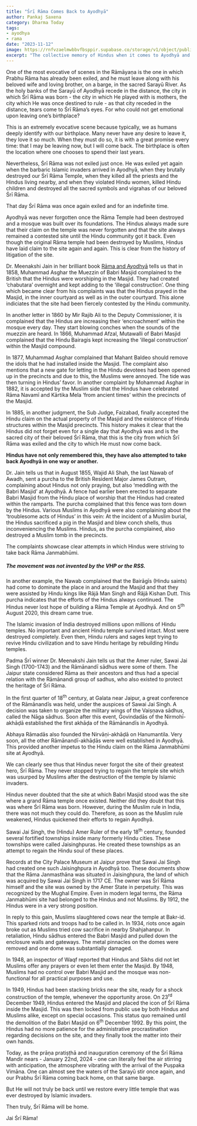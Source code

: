 ```yaml
---
title: "Śrī Rāma Comes Back to Ayodhyā"
author: Pankaj Saxena
category: Dharma Today
tags: 
- ayodhya 
- rama
date: "2023-11-12"
image: https://rnfvzaelmwbbvfbsppir.supabase.co/storage/v1/object/public/brhatwebsite/05dhiti/ramajanmabhumi.webp
excerpt: "The collective memory of Hindus when it comes to Ayodhyā and the history of Hindu reclamation."
---
```


One of the most evocative of scenes in the Rāmāyaṇa is the one in which Prabhu Rāma has already been exiled, and he must leave along with his beloved wife and loving brother, on a barge, in the sacred Sarayū River. As the holy banks of the Sarayū of Ayodhyā recede in the distance, the city in which Śrī Rāma was born - the city in which He played with is mothers, the city which He was once destined to rule - as that city receded in the distance, tears come to Śrī Rāma’s eyes. For who could not get emotional upon leaving one’s birthplace?

This is an extremely evocative scene because typically, we as humans deeply identify with our birthplace. Many never have any desire to leave it, they love it so much. When they must do so, it is with a great promise every time: that I may be leaving now, but I will come back. The birthplace is often the location where one chooses to spend their last years. 

Nevertheless, Śrī Rāma was not exiled just once. He was exiled yet again when the barbaric Islamic invaders arrived in Ayodhyā, when they brutally destroyed our Śrī Rāma Temple, when they killed all the priests and the Hindus living nearby, and when they violated Hindu women, killed Hindu children and destroyed all the sacred symbols and vigrahas of our beloved Śrī Rāma. 

That day Śrī Rāma was once again exiled and for an indefinite time. 

Ayodhyā was never forgotten once the Rāma Temple had been destroyed and a mosque was built over its foundations. The Hindus always made sure that their claim on the temple was never forgotten and that the site always remained a contested site until the Hindu community got it back. Even though the original Rāma temple had been destroyed by Muslims, Hindus have laid claim to the site again and again. This is clear from the history of litigation of the site.

Dr. Meenakshi Jain in her brilliant book <span style="text-decoration:underline;">Rāma and Ayodhyā</span> tells us that in 1858, Muhammad Asghar the Muezzin of Babri Masjid complained to the British that the Hindus were worshiping in the Masjid. They had created ‘chabutara’ overnight and kept adding to the ‘illegal construction’. One thing which became clear from his complaints was that the Hindus prayed in the Masjid, in the inner courtyard as well as in the outer courtyard. This alone indiciates that the site had been fiercely contested by the Hindu community.

In another letter in 1860 by Mir Rajib Ali to the Deputy Commissioner, it is complained that the Hindus are increasing their ‘encroachment’ within the mosque every day. They start blowing conches when the sounds of the muezzin are heard. In 1866, Muhammad Afzal, Mutawalli of Babri Masjid complained that the Hindu Bairagis kept increasing the ‘illegal construction’ within the Masjid compound. 

In 1877, Muhammad Asghar complained that Mahant Baldeo should remove the idols that he had installed inside the Masjid. The complaint also mentions that a new gate for letting in the Hindu devotees had been opened up in the precincts and due to this, the Muslims were annoyed. The tide was then turning in Hindus’ favor. In another complaint by Mohammad Asghar in 1882, it is accepted by the Muslim side that the Hindus have celebrated Rāma Navamī and Kārtika Mela ‘from ancient times’ within the precincts of the Masjid. 

In 1885, in another judgment, the Sub Judge, Faizabad, finally accepted the Hindu claim on the actual property of the Masjid and the existence of Hindu structures within the Masjid precincts. This history makes it clear that the Hindus did not forget even for a single day that Ayodhyā was and is the sacred city of their beloved Śrī Rāma, that this is the city from which Śrī Rāma was exiled and the city to which He must now come back. 

**Hindus have not only remembered this, they have also attempted to take back Ayodhyā in one way or another.**

Dr. Jain tells us that in August 1855, Wajid Ali Shah, the last Nawab of Awadh, sent a purcha to the British Resident Major James Outram, complaining about Hindus not only praying, but also ‘meddling with the Babri Masjid’ at Ayodhyā. A fence had earlier been erected to separate Babri Masjid from the Hindu place of worship that the Hindus had created within the ramparts. The purcha complained that this fence was torn down by the Hindus. Various Muslims in Ayodhyā were also complaining about the ‘troublesome acts of Hindus’ in this vein: At the incident of a Muslim burial, the Hindus sacrificed a pig in the Masjid and blew conch shells, thus inconveniencing the Muslims. Hindus, as the purcha complained, also destroyed a Muslim tomb in the precincts. 

The complaints showcase clear attempts in which Hindus were striving to take back Rāma Janmabhūmi. 

##### The movement was not invented by the VHP or the RSS.

In another example, the Nawab complained that the Bairāgīs (Hindu saints) had come to dominate the place in and around the Masjid and that they were assisted by Hindu kings like Rājā Man Singh and Rājā Kishan Dutt. This purcha indicates that the efforts of the Hindus always continued. The Hindus never lost hope of building a Rāma Temple at Ayodhyā. And on 5<sup class ="nonce">th</sup> August 2020, this dream came true. 

The Islamic invasion of India destroyed millions upon millions of Hindu temples. No important and ancient Hindu temple survived intact. Most were destroyed completely. Even then, Hindu rulers and sages kept trying to revive Hindu civilization and to save Hindu heritage by rebuilding Hindu temples. 

Padma Śrī winner Dr. Meenakshi Jain tells us that the Amer ruler, Sawai Jai Singh (1700-1743) and the Rāmānandī sādhus were some of them. The Jaipur state considered Rāma as their ancestors and thus had a special relation with the Rāmānandi group of sadhus, who also existed to protect the heritage of Śrī Rāma. 

In the first quarter of 18<sup class ="nonce">th</sup> century, at Galata near Jaipur, a great conference of the Rāmānandīs was held, under the auspices of Sawai Jai Singh. A decision was taken to organize the military wings of the Vaiṣṇava sādhus, called the Nāga sādhus. Soon after this event, Govindadās of the Nirmohī-akhāḍā established the first akhāḍa of the Rāmānandīs in Ayodhyā. 

Abhaya Rāmadās also founded the Nirvāṇi-akhāḍā on Hanumantila. Very soon, all the other Rāmānandī-akhāḍās were well established in Ayodhyā. This provided another impetus to the Hindu claim on the Rāma Janmabhūmi site at Ayodhyā. 

We can clearly see thus that Hindus never forgot the site of their greatest hero, Śrī Rāma. They never stopped trying to regain the temple site which was usurped by Muslims after the destruction of the temple by Islamic invaders. 

Hindus never doubted that the site at which Babri Masjid stood was the site where a grand Rāma temple once existed. Neither did they doubt that this was where Śrī Rāma was born. However, during the Muslim rule in India, there was not much they could do. Therefore, as soon as the Muslim rule weakened, Hindus quickened their efforts to regain Ayodhyā.

Sawai Jai Singh, the (Hindu) Amer Ruler of the early 18<sup class ="nonce">th</sup> century, founded several fortified townships inside many formerly Hindu cities. These townships were called Jaisinghpuras. He created these townships as an attempt to regain the Hindu soul of these places. 

Records at the City Palace Museum at Jaipur prove that Sawai Jai Singh had created one such Jaisinghpura in Ayodhyā too. These documents show that the Rāma Janmasthāna was situated in Jaisinghpura, the land of which was acquired by Sawai Jai Singh in 1717 CE. The owner was Śrī Rāma himself and the site was owned by the Amer State in perpetuity. This was recognized by the Mughal Empire. Even in modern legal terms, the Rāma Janmabhūmi site had belonged to the Hindus and not Muslims. By 1912, the Hindus were in a very strong position. 

In reply to this gain, Muslims slaughtered cows near the temple at Bakr-id. This sparked riots and troops had to be called in. In 1934, riots once again broke out as Muslims tried cow sacrifice in nearby Shahjahanpur. In retaliation, Hindu sādhus entered the Babri Masjid and pulled down the enclosure walls and gateways. The metal pinnacles on the domes were removed and one dome was substantially damaged. 

In 1948, an inspector of Waqf reported that Hindus and Sikhs did not let Muslims offer any prayers or even let them enter the Masjid. By 1948, Muslims had no control over Babri Masjid and the mosque was non-functional for all practical purposes and use. 

In 1949, Hindus had been stacking bricks near the site, ready for a shock construction of the temple, whenever the opportunity arose. On 23<sup class ="nonce">rd</sup> December 1949, Hindus entered the Masjid and placed the icon of Śrī Rāma inside the Masjid. This was then locked from public use by both Hindus and Muslims alike, except on special occasions. This status quo remained until the demolition of the Babri Masjid on 6<sup class ="nonce">th</sup> December 1992. By this point, the Hindus had no more patience for the administrative procrastination regarding decisions on the site, and they finally took the matter into their own hands.

Today, as the prāṇa pratiṣṭhā and inauguration ceremony of the Śrī Rāma Mandir nears - January 22nd, 2024 - one can literally feel the air stirring with anticipation, the atmosphere vibrating with the arrival of the Puṣpaka Vimāna. One can almost see the waters of the Sarayū stir once again, and our Prabhu Śrī Rāma coming back home, on that same barge.

But He will not truly be back until we restore every little temple that was ever destroyed by Islamic invaders. 

Then truly, Śrī Rāma will be home. 

Jai Śrī Rāma!
